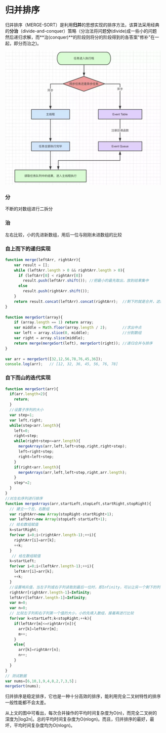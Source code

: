 # 归并排序

归并排序（MERGE-SORT）是利用**归并**的思想实现的排序方法，该算法采用经典的**分治**（divide-and-conquer）策略（分治法将问题**分**\(divide\)成一些小的问题然后递归求解，而**治\(conquer\)**的阶段则将分的阶段得到的各答案"修补"在一起，即分而治之\)。

![](../../.gitbook/assets/image%20%284%29.png)

### 分

不断的对数组进行二拆分

### 治

左右比较，小的先进新数组，用后一位与刚刚未进数组的比较

### 自上而下的递归实现

```javascript
function merge(leftArr, rightArr){  
    var result = [];  
    while (leftArr.length > 0 && rightArr.length > 0){  
      if (leftArr[0] < rightArr[0])  
        result.push(leftArr.shift()); //把最小的最先取出，放到结果集中   
      else   
        result.push(rightArr.shift());  
    }   
    return result.concat(leftArr).concat(rightArr);  //剩下的就是合并，这样就排好序了  
}  

function mergeSort(array){  
    if (array.length == 1) return array;  
    var middle = Math.floor(array.length / 2);       //求出中点  
    var left = array.slice(0, middle);               //分割数组  
    var right = array.slice(middle);  
    return merge(mergeSort(left), mergeSort(right)); //递归合并与排序  
}  

var arr = mergeSort([32,12,56,78,76,45,36]);
console.log(arr);   // [12, 32, 36, 45, 56, 76, 78]
```

### 自下而山的迭代实现

```javascript
function mergeSort(arr){
  if(arr.length<2){
    return;
  }
  //设置子序列的大小
  var step=1; 
  var left,right;
  while(step<arr.length){
    left=0;
    right=step;
    while(right+step<=arr.length){
      mergeArrays(arr,left,left+step,right,right+step);
      left=right+step;
      right=left+step;
    }
    if(right<arr.length){
      mergeArrays(arr,left,left+step,right,arr.length);
    }
    step*=2;
  }
}
//对左右序列进行排序
function mergeArrays(arr,startLeft,stopLeft,startRight,stopRight){
  // 建立一个左、右数组
  var rightArr=new Array(stopRight-startRight+1);
  var leftArr=new Array(stopLeft-startLeft+1);
  // 给右数组赋值
  k=startRight;
  for(var i=0;i<(rightArr.length-1);++i){
    rightArr[i]=arr[k];
    ++k;
  }
   // 给左数组赋值
  k=startLeft;
  for(var i=0;i<(leftArr.length-1);++i){
    leftArr[i]=arr[k];
    ++k;
  }
  //设置哨兵值，当左子列或右子列读取到最后一位时，即Infinity，可以让另一个剩下的列中的值直接插入到数组中
  rightArr[rightArr.length-1]=Infinity;
  leftArr[leftArr.length-1]=Infinity;
  var m=0;
  var n=0;
  // 比较左子列和右子列第一个值的大小，小的先填入数组，接着再进行比较
  for(var k=startLeft;k<stopRight;++k){
    if(leftArr[m]<=rightArr[n]){
      arr[k]=leftArr[m];
      m++; 
    }
    else{
      arr[k]=rightArr[n];
      n++;
    }
  }
}
// 测试数据
var nums=[6,10,1,9,4,8,2,7,3,5]；
mergeSort(nums);
```

归并排序是稳定排序，它也是一种十分高效的排序，能利用完全二叉树特性的排序一般性能都不会太差。

从上文的图中可看出，每次合并操作的平均时间复杂度为O\(n\)，而完全二叉树的深度为\|log2n\|。总的平均时间复杂度为O\(nlogn\)。而且，归并排序的最好，最坏，平均时间复杂度均为O\(nlogn\)。

